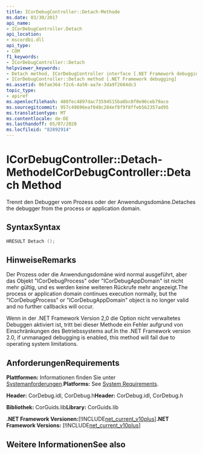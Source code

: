 ```yaml
---
title: ICorDebugController::Detach-Methode
ms.date: 03/30/2017
api_name:
- ICorDebugController.Detach
api_location:
- mscordbi.dll
api_type:
- COM
f1_keywords:
- ICorDebugController::Detach
helpviewer_keywords:
- Detach method, ICorDebugController interface [.NET Framework debugging]
- ICorDebugController::Detach method [.NET Framework debugging]
ms.assetid: 06fae364-f2c6-4a50-aa7e-3da9f2684dc3
topic_type:
- apiref
ms.openlocfilehash: 480fec4897dac73594515ba8bc0f0e96ceb79ace
ms.sourcegitcommit: 957c49696eaf048c284ef8f9f8ffeb562357ad95
ms.translationtype: MT
ms.contentlocale: de-DE
ms.lasthandoff: 05/07/2020
ms.locfileid: "82892914"
---
```

# <a name="icordebugcontrollerdetach-method"></a><span data-ttu-id="59e0d-102">ICorDebugController::Detach-Methode</span><span class="sxs-lookup"><span data-stu-id="59e0d-102">ICorDebugController::Detach Method</span></span>
<span data-ttu-id="59e0d-103">Trennt den Debugger vom Prozess oder der Anwendungsdomäne.</span><span class="sxs-lookup"><span data-stu-id="59e0d-103">Detaches the debugger from the process or application domain.</span></span>  
  
## <a name="syntax"></a><span data-ttu-id="59e0d-104">Syntax</span><span class="sxs-lookup"><span data-stu-id="59e0d-104">Syntax</span></span>  
  
```cpp  
HRESULT Detach ();  
```  
  
## <a name="remarks"></a><span data-ttu-id="59e0d-105">Hinweise</span><span class="sxs-lookup"><span data-stu-id="59e0d-105">Remarks</span></span>  
 <span data-ttu-id="59e0d-106">Der Prozess oder die Anwendungsdomäne wird normal ausgeführt, aber das Objekt "ICorDebugProcess" oder "ICorDebugAppDomain" ist nicht mehr gültig, und es werden keine weiteren Rückrufe mehr angezeigt.</span><span class="sxs-lookup"><span data-stu-id="59e0d-106">The process or application domain continues execution normally, but the "ICorDebugProcess" or "ICorDebugAppDomain" object is no longer valid and no further callbacks will occur.</span></span>  
  
 <span data-ttu-id="59e0d-107">Wenn in der .NET Framework Version 2,0 die Option nicht verwaltetes Debuggen aktiviert ist, tritt bei dieser Methode ein Fehler aufgrund von Einschränkungen des Betriebssystems auf.</span><span class="sxs-lookup"><span data-stu-id="59e0d-107">In the .NET Framework version 2.0, if unmanaged debugging is enabled, this method will fail due to operating system limitations.</span></span>  
  
## <a name="requirements"></a><span data-ttu-id="59e0d-108">Anforderungen</span><span class="sxs-lookup"><span data-stu-id="59e0d-108">Requirements</span></span>  
 <span data-ttu-id="59e0d-109">**Plattformen:** Informationen finden Sie unter [Systemanforderungen](../../get-started/system-requirements.md).</span><span class="sxs-lookup"><span data-stu-id="59e0d-109">**Platforms:** See [System Requirements](../../get-started/system-requirements.md).</span></span>  
  
 <span data-ttu-id="59e0d-110">**Header:** CorDebug.idl, CorDebug.h</span><span class="sxs-lookup"><span data-stu-id="59e0d-110">**Header:** CorDebug.idl, CorDebug.h</span></span>  
  
 <span data-ttu-id="59e0d-111">**Bibliothek:** CorGuids.lib</span><span class="sxs-lookup"><span data-stu-id="59e0d-111">**Library:** CorGuids.lib</span></span>  
  
 <span data-ttu-id="59e0d-112">**.NET Framework Versionen:**[!INCLUDE[net_current_v10plus](../../../../includes/net-current-v10plus-md.md)]</span><span class="sxs-lookup"><span data-stu-id="59e0d-112">**.NET Framework Versions:** [!INCLUDE[net_current_v10plus](../../../../includes/net-current-v10plus-md.md)]</span></span>  
  
## <a name="see-also"></a><span data-ttu-id="59e0d-113">Weitere Informationen</span><span class="sxs-lookup"><span data-stu-id="59e0d-113">See also</span></span>
